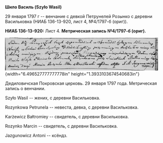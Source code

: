 **Шило Василь (Szyło Wasil)**

29 января 1797 г -- венчание с девкой Петрунелей Розынко с деревни
Васильковка (НИАБ 136-13-920, лист 4, №4/1797-б (ориг)).

**НИАБ 136-13-920:** Лист 4. **Метрическая запись №4/1797-б (ориг).**

![](./media/7b4b42a8f0eb4d6c39ff790c54e48c19d0899ab2.png){width="6.496527777777778in"
height="1.3933103674540683in"}

Дедиловичская Покровская церковь. 29 января 1797 года. Метрическая
запись о венчании.

Szyło Wasil -- жених, с деревни Васильковка.

Rozynkowa Petrunela -- невеста, девка, с деревни Васильковка.

Karżewicz Bałtromiey -- свидетель, с деревни Васильковка.

Rozynko Marcin -- свидетель, с деревни Васильковка.

Jazgunowicz Antoni -- ксёндз.
